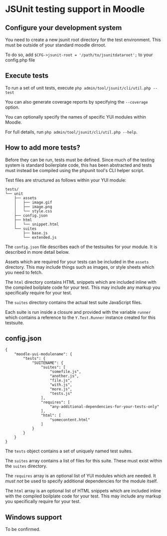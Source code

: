 JSUnit testing support in Moodle
================================

Configure your development system
---------------------------------
You need to create a new jsunit root directory for the test environment.
This must be outside of your standard moodle dirroot.

To do so, add `$CFG->jsunit-root = '/path/to/jsunitdataroot';` to your config.php file


Execute tests
--------------
To run a set of unit tests, execute `php admin/tool/jsunit/cli/util.php --test`

You can also generate coverage reports by specifying the `--coverage` option.

You can optionally specify the names of specific YUI modules within Moodle.

For full details, run `php admin/tool/jsunit/cli/util.php --help`.


How to add more tests?
----------------------
Before they can be run, tests must be defined. Since much of the testing
system is standard boilerplate code, this has been abstracted and tests
must instead be compiled using the phpunit tool's CLI helper script.

Test files are structured as follows within your YUI module:
```
tests/
└── unit
    ├── assets
    │   ├── image.gif
    │   ├── image.png
    │   └── style.css
    ├── config.json
    ├── html
    │   └── snippet.html
    └── suites
        ├── base.js
        └── extended.js
```

The `config.json` file describes each of the testsuites for your module.
It is described in more detail below.

Assets which are required for your tests can be included in the `assets`
directory. This may include things such as images, or style sheets which
you need to fetch.

The `html` directory contains HTML snippets which are included inline with the
compiled boilplate code for your test. This may include any markup you
specifically require for your test.

The `suites` directory contains the actual test suite JavaScript files.

Each suite is run inside a closure and provided with the variable `runner`
which contains a reference to the `Y.Test.Runner` instance created for this
testsuite.

config.json
-----------
```
{
    "moodle-yui-modulename": {
        "tests": {
            "SUITENAME": {
                "suites": [
                    "somefile.js",
                    "another.js",
                    "file.js",
                    "with.js",
                    "more.js",
                    "tests.js"
                ],
                "requires": [
                    "any-additional-dependencies-for-your-tests-only"
                ],
                "html": [
                    "somecontent.html"
                ]
            }
        }
    }
}
```

The `tests` object contains a set of uniquely named test suites.

The `suites` array contains a list of files for this suite. These must
exist within the `suites` directory.

The `requires` array is an optional list of YUI modules which are needed.
It _must not_ be used to specify additional dependencies for the module
itself.

The `html` array is an optional list of HTML snippets which are included
inline with the compiled boilplate code for your test. This may include any
markup you specifically require for your test.


Windows support
---------------
To be confirmed.
